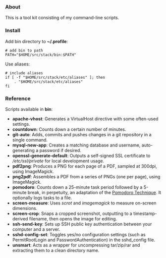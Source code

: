 ### About

This is a tool kit consisting of my command-line scripts.

### Install

Add bin directory to **~/.profile**:

    # add bin to path
    PATH="$HOME/src/stack/bin:$PATH"

Use aliases:

    # include aliases
    if [ -f "$HOME/src/stack/etc/aliases" ]; then
        . "$HOME/src/stack/etc/aliases"
    fi

### Reference

Scripts available in **bin**:

* **apache-vhost**: Generates a VirtualHost directive with some often-used settings.
* **countdown**: Counts down a certain number of minutes.
* **git-auto**: Adds, commits and pushes changes in a git repository in a single command.
* **mysql-new-app**: Creates a matching database and username, auto-generating a password if desired.
* **openssl-generate-default**: Outputs a self-signed SSL certificate to */etc/ssl/private* for local development usage.
* **pdf2png**: Produces a PNG for each page of a PDF, sampled at 300dpi, using ImageMagick.
* **png2pdf**: Assembles a PDF from a series of PNGs (one per page), using ImageMagick.
* **pomodoro**: Counts down a 25-minute task period followed by a 5-minute break, in perpetuity, an adaptation of the [Pomodoro Technique](http://en.wikipedia.org/wiki/Pomodoro_Technique). It optionally logs tasks to a file.
* **screen-measure**: Uses *scrot* and *imagemagick* to measure on-screen dimensions.
* **screen-crop**: Snaps a cropped screenshot, outputting to a timestamp-derived filename, then opens the image for editing.
* **ssh-send-key**: Sets up SSH public key authentication between your computer and a server.
* **sshd-config-set**: Toggles yes/no configuration settings (such as PermitRootLogin and PasswordAuthentication) in the sshd\_config file.
* **unsmart**: Acts as a wrapper for uncompressing tar/zip/rar and extracting them to a clean directory name.
